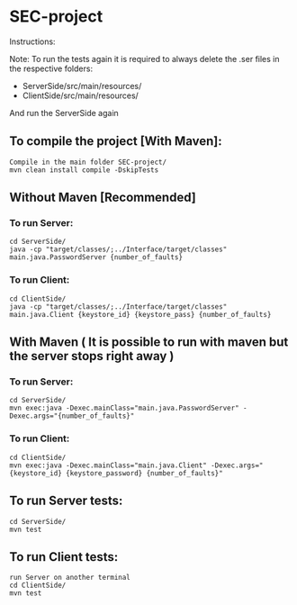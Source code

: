 # SEC-project
Instructions:

Note: To run the tests again it is required to always delete the .ser files in the respective folders:
- ServerSide/src/main/resources/
- ClientSide/src/main/resources/

And run the ServerSide again

## To compile the project [With Maven]:
```
Compile in the main folder SEC-project/
mvn clean install compile -DskipTests
```
## Without Maven [Recommended] 
### To run Server:
```
cd ServerSide/
java -cp "target/classes/;../Interface/target/classes" main.java.PasswordServer {number_of_faults}
```

### To run Client:
```
cd ClientSide/
java -cp "target/classes/;../Interface/target/classes" main.java.Client {keystore_id} {keystore_pass} {number_of_faults}
```

## With Maven ( It is possible to run with maven but the server stops right away )
### To run Server:
```
cd ServerSide/
mvn exec:java -Dexec.mainClass="main.java.PasswordServer" -Dexec.args="{number_of_faults}"
```

### To run Client:
```
cd ClientSide/
mvn exec:java -Dexec.mainClass="main.java.Client" -Dexec.args="{keystore_id} {keystore_password} {number_of_faults}"
```

## To run Server tests:
```
cd ServerSide/
mvn test
```

## To run Client tests:
```
run Server on another terminal
cd ClientSide/
mvn test
```
